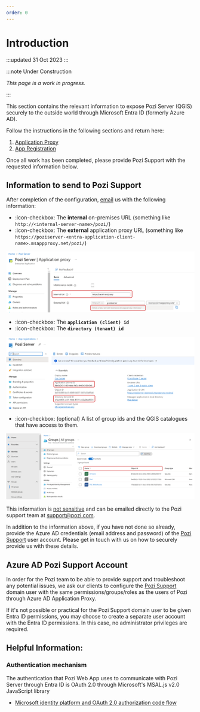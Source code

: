 ```yaml
---
order: 0
---
```


# Introduction

:::updated
31 Oct 2023
:::

:::note Under Construction

*This page is a work in progress.*

:::

This section contains the relevant information to expose Pozi Server (QGIS) securely to the outside world through Microsoft Entra ID (formerly Azure AD).

Follow the instructions in the following sections and return here:

1. [Application Proxy](./application-proxy.md)
1. [App Registration](./app-registration)

Once all work has been completed, please provide Pozi Support with the requested information below.

## Information to send to Pozi Support

After completion of the configuration, [email](mailto:support@pozi.com) us with the following information:

- :icon-checkbox: The **internal** on-premises URL (something like `http://<internal-server-name>/pozi/`)
- :icon-checkbox: The **external** application proxy URL (something like `https://poziserver-<entra-application-client-name>.msappproxy.net/pozi/`)

![](img/entra-id-required-information-step-1.png)


- :icon-checkbox: The **`application (client) id`**
- :icon-checkbox: The **`directory (tenant) id`**

![](img/entra-id-required-information-step-2.png)

- :icon-checkbox: (optional) A list of group ids and the QGIS catalogues that have access to them.

![](img/entra-id-groups-claim-step-3.png)

This information is [not sensitive](https://stackoverflow.com/questions/57306964/are-azure-active-directorys-tenantid-and-clientid-considered-secrets) and can be emailed directly to the Pozi support team at support@pozi.com.

In addition to the information above, if you have not done so already, provide the Azure AD credentials (email address and password) of the [Pozi Support](/admin-guide/installation/prerequisites.md#support-account) user account. Please get in touch with us on how to securely provide us with these details.


## Azure AD Pozi Support Account

In order for the Pozi team to be able to provide support and troubleshoot any potential issues, we ask our clients to configure the [Pozi Support](/admin-guide/installation/prerequisites.md#support-account) domain user with the same permissions/groups/roles as the users of Pozi through Azure AD Application Proxy.

If it's not possible or practical for the Pozi Support domain user to be given Entra ID permissions, you may choose to create a separate user account with the Entra ID permissions. In this case, no administrator privileges are required.


## Helpful Information:

### Authentication mechanism

The authentication that Pozi Web App uses to communicate with Pozi Server through Entra ID is OAuth 2.0 through Microsoft's MSAL.js v2.0 JavaScript library

* [Microsoft identity platform and OAuth 2.0 authorization code flow](https://learn.microsoft.com/en-au/entra/identity-platform/v2-oauth2-auth-code-flow)

